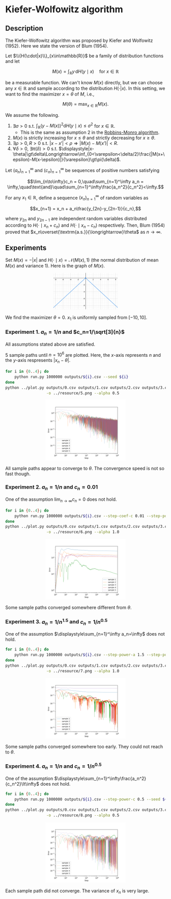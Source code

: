 # Kiefer-Wolfowitz algorithm

## Description
The Kiefer-Wolfowitz algorithm was proposed by Kiefer and Wolfowitz (1952). Here we state the version of Blum (1954).

Let $\\{H(\cdot|x)\\}_{x\in\mathbb{R}}$ be a family of distribution functions and let

```math
M(x) = \int_\mathbb{R}y\,\mathrm{d}H(y\mid x)\quad\text{for $x\in\mathbb{R}$}
```

be a measurable function. We can't know $M(x)$ directly, but we can choose any $x\in\mathbb{R}$ and sample according to the distribution $H(\cdot|x)$.
In this setting, we want to find the maximizer $x=\theta$ of $M$, i.e.,

```math
M(\theta) = \max_{x\in\mathbb{R}}M(x).
```

We assume the following.
1. $\exists\sigma>0$ s.t. $\displaystyle\int_\mathbb{R}(y-M(x))^2\mathrm{d}H(y\mid x)\le\sigma^2$ for $x\in\mathbb{R}$.
    - This is the same as assumption 2 in the [Robbins-Monro algorithm](robbins-monro/).
1. $M(x)$ is strictly increasing for $x\le\theta$ and strictly decreasing for $x\ge\theta$.
1. $\exists\rho\gt 0,R\gt 0$ s.t. $|x-x'|\lt\rho\Longrightarrow|M(x)-M(x')|\lt R$.
1. $\forall\delta\gt 0$, $\exists\pi(\delta)\gt 0$ s.t. $\displaystyle|x-\theta|\gt\delta\Longrightarrow\inf_{0<\varepsilon<\delta/2}\frac{|M(x+\epsilon)-M(x-\epsilon)|}{\varepsilon}\gt\pi(\delta)$.

Let $(a_n)_{n=1}^\infty$ and $(c_n) _ {n=1}^\infty$ be sequences of positive numbers satisfying

```math
\lim_{n\to\infty}c_n = 0,\quad\sum_{n=1}^\infty a_n = \infty,\quad\text{and}\quad\sum_{n=1}^\infty\frac{a_n^2}{c_n^2}<\infty.
```

For any $x_1\in\mathbb{R}$, define a sequence $(x_n)_{n=1}^\infty$ of random variables as

```math
x_{n+1} = x_n + a_n\frac{y_{2n}-y_{2n-1}}{c_n},
```

where $y_{2n}$ and $y_{2n-1}$ are independent random variables distributed according to $H(\cdot\mid x_n+c_n)$ and $H(\cdot\mid x_n-c_n)$ respectively.
Then, Blum (1954) proved that $x_n\overset{\textrm{a.s.}}{\longrightarrow}\theta$ as $n\to\infty$.

## Experiments
Set $M(x)=-|x|$ and $H(\cdot\mid x)=\mathcal{N}(M(x),1)$ (the normal distribution of mean $M(x)$ and variance $1$). Here is the graph of $M(x)$.
<div align="center">
    <img src="../resource/M3.png" width="40%">
</div>

We find the maximizer $\theta=0$. $x_1$ is uniformly sampled from $[-10,10]$.

### Experiment 1. $a_n=1/n$ and $c_n=1/\sqrt[3]{n}$
All assumptions stated above are satisfied.

$5$ sample paths until $n=10^6$ are plotted. Here, the $x$-axis represents $n$ and the $y$-axis respresents $|x_n-\theta|$.
```bash
for i in {0..4}; do
    python run.py 1000000 outputs/${i}.csv --seed ${i}
done
python ../plot.py outputs/0.csv outputs/1.csv outputs/2.csv outputs/3.csv outputs/4.csv \
                  -o ../resource/5.png --alpha 0.5
```
<div align="center">
    <img src="../resource/5.png" width="50%">
</div>

All sample paths appear to converge to $\theta$.
The convergence speed is not so fast though.

### Experiment 2. $a_n=1/n$ and $c_n=0.01$
One of the assumption $\displaystyle\lim_{n\to\infty}c_n = 0$ does not hold.

```bash
for i in {0..4}; do
    python run.py 1000000 outputs/${i}.csv --step-coef-c 0.01 --step-power-c 0.0 --seed ${i}
done
python ../plot.py outputs/0.csv outputs/1.csv outputs/2.csv outputs/3.csv outputs/4.csv \
                  -o ../resource/6.png --alpha 1.0
```
<div align="center">
    <img src="../resource/6.png" width="50%">
</div>

Some sample paths converged somewhere different from $\theta$.

### Experiment 3. $a_n=1/n^{1.5}$ and $c_n=1/n^{0.5}$
One of the assumption $\displaystyle\sum_{n=1}^\infty a_n=\infty$ does not hold.

```bash
for i in {0..4}; do
    python run.py 1000000 outputs/${i}.csv --step-power-a 1.5 --step-power-c 0.5 --seed ${i}
done
python ../plot.py outputs/0.csv outputs/1.csv outputs/2.csv outputs/3.csv outputs/4.csv \
                  -o ../resource/7.png --alpha 1.0
```
<div align="center">
    <img src="../resource/7.png" width="50%">
</div>

Some sample paths converged somewhere too early. They could not reach to $\theta$.

### Experiment 4. $a_n=1/n$ and $c_n=1/n^{0.5}$
One of the assumption $\displaystyle\sum_{n=1}^\infty\frac{a_n^2}{c_n^2}\lt\infty$ does not hold.

```bash
for i in {0..4}; do
    python run.py 1000000 outputs/${i}.csv --step-power-c 0.5 --seed ${i}
done
python ../plot.py outputs/0.csv outputs/1.csv outputs/2.csv outputs/3.csv outputs/4.csv \
                  -o ../resource/8.png --alpha 0.5
```
<div align="center">
    <img src="../resource/8.png" width="50%">
</div>

Each sample path did not converge. The variance of $x_n$ is very large.
